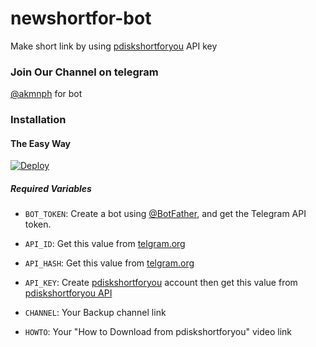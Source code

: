 # newshortfor-bot

Make short link by using [pdiskshortforyou](https://pdiskshortforyou.tech) API key
### Join Our Channel on telegram 
[@akmnph](t.me/hornyworld22) for bot
### Installation

#### The Easy Way

[![Deploy](https://www.herokucdn.com/deploy/button.svg)](https://heroku.com/deploy?template=https://github.com/Pdiskbot/pdiskshortforyou)

##### Required Variables

* `BOT_TOKEN`: Create a bot using [@BotFather](https://telegram.dog/BotFather), and get the Telegram API token.

* `API_ID`: Get this value from [telgram.org](https://my.telegram.org/apps)
* `API_HASH`: Get this value from [telgram.org](https://my.telegram.org/apps)
* `API_KEY`: Create [pdiskshortforyou](https://pdiskshortforyou.tech) account then get this value from [pdiskshortforyou API](https://pdiskshortforyou.tech/member/tools/api)
* `CHANNEL`: Your Backup channel link
* `HOWTO`: Your "How to Download from pdiskshortforyou" video link
